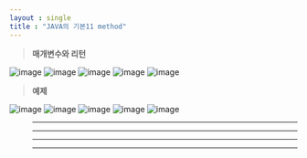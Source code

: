 ```yaml
---
layout : single
title : "JAVA의 기본11 method"
---
```

>**매개변수와 리턴**

![image](https://user-images.githubusercontent.com/105334682/178423994-7abe57ed-1f32-41ad-9325-24117fd55c5a.png)
![image](https://user-images.githubusercontent.com/105334682/178424011-7c623e70-a9e7-4d5d-ad99-1369f463ab4b.png)
![image](https://user-images.githubusercontent.com/105334682/178424041-36077356-f56d-4cfd-8c0b-acd691b920a1.png)
![image](https://user-images.githubusercontent.com/105334682/178424086-74e4288d-3dc3-4748-b7fd-ed739fa8d115.png)
![image](https://user-images.githubusercontent.com/105334682/178424511-30b8bf91-1bd3-48e5-80c3-e54a5a130175.png)
>**예제**

![image](https://user-images.githubusercontent.com/105334682/178426610-23a1c18d-d7e8-4b94-9faa-df861d3b7c43.png)
![image](https://user-images.githubusercontent.com/105334682/178435811-b9e6fd7d-ca29-4c5f-8646-739152d1e31c.png)
![image](https://user-images.githubusercontent.com/105334682/178438353-ba542b27-f00f-4f9b-9725-316c461470b5.png)
![image](https://user-images.githubusercontent.com/105334682/178449819-24cf9c6d-5fdc-4014-96e6-8f52d2ad2acb.png)
![image](https://user-images.githubusercontent.com/105334682/178451854-efdb2249-2bff-4b07-bb2f-e706d04eed25.png)
>****


>****


>****


>****
